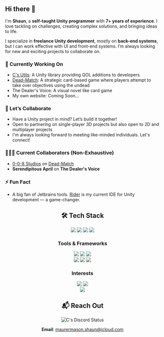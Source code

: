 
## Hi there 👋

I'm **Shaun**, a **self-taught Unity programmer** with **7+ years of experience**. I love tackling on challenges, creating complex solutions, and bringing ideas to life.

I specialize in **freelance Unity development**, mostly on **back-end systems**, but I can work effective with UI and front-end systems. I’m always looking for new and exciting projects to collaborate on.

### 🔭 Currently Working On
- [C's Utils](https://github.com/R-C137/CsUtils): A Unity library providing QOL additions to developers
- [Dead-Match](https://www.instagram.com/deeadmatch/): A strategic card-based game where players attempt to take over objectives using the undead
- The Dealer's Voice: A visual novel like card game
- My own website: Coming Soon...

### 🤝 Let’s Collaborate
- Have a Unity project in mind? Let’s build it together!
- Open to partnering on single-player 3D projects but also open to 2D and multiplayer projects
- I'm always looking forward to meeting like-minded individuals. Let's connect!

### 🧑‍🤝‍🧑 Current Collaborators (Non-Exhaustive)
- [0-0-8 Studios](https://0-0-8studios.com/) on [Dead-Match](https://www.instagram.com/deeadmatch/)
- **Serendipitous April** on **The Dealer's Voice**

### ⚡ Fun Fact
- A big fan of Jetbrains tools. [Rider](https://www.jetbrains.com/rider/) is my current IDE for Unity development — a game-changer.

<div align="center">

## 🛠️ Tech Stack
<img src="https://ziadoua.github.io/m3-Markdown-Badges/badges/CSharp/csharp1.svg">
<img src="https://ziadoua.github.io/m3-Markdown-Badges/badges/C++/c++1.svg">
<img src="https://ziadoua.github.io/m3-Markdown-Badges/badges/Lua/lua2.svg">
<img src="https://ziadoua.github.io/m3-Markdown-Badges/badges/HTML/html2.svg">


### Tools & Frameworks

<img src="https://img.shields.io/badge/Unity-100000?style=for-the-badge&logo=unity&logoColor=white">
<img src="https://img.shields.io/badge/Rider-000000?style=for-the-badge&logo=Rider&logoColor=white">
<img src="https://img.shields.io/badge/unrealengine-%23313131.svg?style=for-the-badge&logo=unrealengine&logoColor=white">
<br>
<img src="https://ziadoua.github.io/m3-Markdown-Badges/badges/Github/github2.svg">
<img src="https://ziadoua.github.io/m3-Markdown-Badges/badges/Git/git2.svg">
<img src="https://ziadoua.github.io/m3-Markdown-Badges/badges/dotNET/dotnet1.svg">


### Interests
<img src="https://ziadoua.github.io/m3-Markdown-Badges/badges/KaliLinux/kalilinux2.svg">
<img src="https://ziadoua.github.io/m3-Markdown-Badges/badges/iOS/ios1.svg">
<br>
<img src="https://ziadoua.github.io/m3-Markdown-Badges/badges/ChessDOTcom/chessdotcom1.svg">


## 📬 Reach Out

![C's Discord Status](https://dcbadge.limes.pink/api/shield/380421367704584193)

**Email**: maurermason.shaun@icloud.com
</div>
